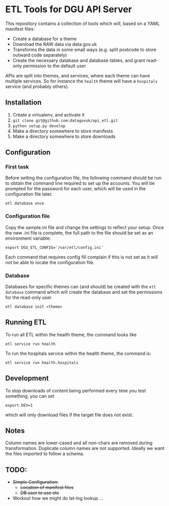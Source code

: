 # ETL Tools for DGU API Server

This repository contains a collection of tools which will, based on a YAML manifest files:

* Create a database for a theme 
* Download the RAW data via data.gov.uk
* Transforms the data in some small ways (e.g. split postcode to store outward code separately)
* Create the necessary database and database tables, and grant read-only permission to the default user 

APIs are split into themes, and services, where each theme can have multiple services.  So for instance the ```health``` theme will have a ```hospitals``` service (and probably others).


## Installation

1. Create a virtualenv, and activate it 
2. ```git clone git@github.com:datagovuk/api_etl.git```
3. ```python setup.py develop```
4. Make a directory somewhere to store manifests
5. Make a directory somewhere to store downloads


## Configuration

### First task 

Before setting the configuration file, the following command should be run to obtain the command line required to set up the accounts.  You will be prompted for the password for each user, which will be used in the configuration file later.

```
etl database once 
```

### Configuration file 

Copy the sample.ini file and change the settings to reflect your setup.  Once the new .ini file is complete, the full path to the file should be set as an environment variable:

```
export DGU_ETL_CONFIG='/var/etl/config.ini'
```

Each command that requires config fill complain if this is not set as it will not be able to locate the configuration file.


### Database 

Databases for specific themes can (and should) be created with the ```etl database``` command which will create the database and set the permissions for the read-only user.

```
etl database init <theme> 
```


## Running ETL

To run all ETL within the health theme, the command looks like 

```
etl service run health 
```

To run the hospitals service within the health theme, the command is:

```
etl service run health.hospitals 
```

## Development

To stop downloads of content being performed every time you test something, you can set 

```
export DEV=1
```

which will only download files if the target file does not exist.

## Notes

Column names are lower-cased and all non-chars are removed during transformation. 
Duplicate column names are not supported.
Ideally we want the files imported to follow a schema.


## TODO: 

* ~~Simple Configuration:~~
	* ~~Location of manifest files~~
	* ~~DB user to use etc~~
* Workout how we might do lat-lng lookup ...